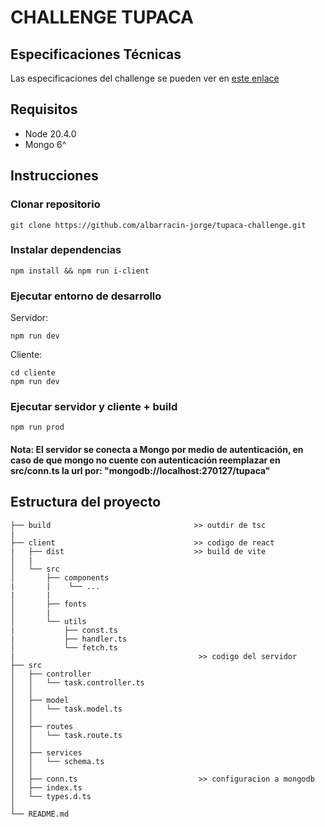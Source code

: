 # CHALLENGE TUPACA
 <!-- todo: indice, requerimientos, formas de correr el proyecto en docker, prod y dev, estructura de carpetas, observaciones -->
## Especificaciones Técnicas
Las especificaciones del challenge se pueden ver en [este enlace](./Challenge%20Técnico.pdf)

## Requisitos

- Node 20.4.0
- Mongo 6^

## Instrucciones

### Clonar repositorio
~~~
git clone https://github.com/albarracin-jorge/tupaca-challenge.git
~~~

### Instalar dependencias
~~~
npm install && npm run i-client
~~~

### Ejecutar entorno de desarrollo
Servidor:
~~~
npm run dev 
~~~
Cliente:
~~~
cd cliente
npm run dev
~~~

### Ejecutar servidor y cliente + build
~~~
npm run prod
~~~

#### Nota: El servidor se conecta a Mongo por medio de autenticación, en caso de que mongo no cuente con autenticación reemplazar en src/conn.ts la url por: "mongodb://localhost:270127/tupaca"

## Estructura del proyecto
~~~
├── build                                >> outdir de tsc
|
├── client                               >> codigo de react
|   ├── dist                             >> build de vite
│   |
│   └── src
│       ├── components
|       |    └── ...
|       |
│       ├── fonts
│       |   
│       └── utils
|           ├── const.ts
|           ├── handler.ts             
│           └── fetch.ts 
|                                         >> codigo del servidor
├── src 
│   ├── controller
│   │   └── task.controller.ts             
│   │
│   ├── model
│   │   └── task.model.ts
│   │
│   ├── routes
│   │   └── task.route.ts
│   │
│   ├── services
│   │   └── schema.ts
│   │
│   ├── conn.ts                           >> configuracion a mongodb
│   ├── index.ts
│   └── types.d.ts                         
│
└── README.md
~~~